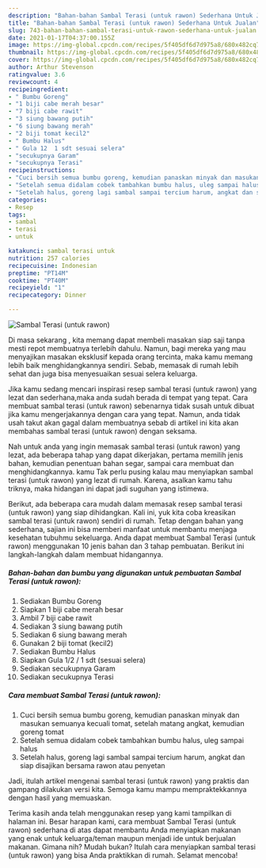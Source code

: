 ```yaml
---
description: "Bahan-bahan Sambal Terasi (untuk rawon) Sederhana Untuk Jualan"
title: "Bahan-bahan Sambal Terasi (untuk rawon) Sederhana Untuk Jualan"
slug: 743-bahan-bahan-sambal-terasi-untuk-rawon-sederhana-untuk-jualan
date: 2021-01-17T04:37:00.155Z
image: https://img-global.cpcdn.com/recipes/5f405df6d7d975a8/680x482cq70/sambal-terasi-untuk-rawon-foto-resep-utama.jpg
thumbnail: https://img-global.cpcdn.com/recipes/5f405df6d7d975a8/680x482cq70/sambal-terasi-untuk-rawon-foto-resep-utama.jpg
cover: https://img-global.cpcdn.com/recipes/5f405df6d7d975a8/680x482cq70/sambal-terasi-untuk-rawon-foto-resep-utama.jpg
author: Arthur Stevenson
ratingvalue: 3.6
reviewcount: 4
recipeingredient:
- " Bumbu Goreng"
- "1 biji cabe merah besar"
- "7 biji cabe rawit"
- "3 siung bawang putih"
- "6 siung bawang merah"
- "2 biji tomat kecil2"
- " Bumbu Halus"
- " Gula 12  1 sdt sesuai selera"
- "secukupnya Garam"
- "secukupnya Terasi"
recipeinstructions:
- "Cuci bersih semua bumbu goreng, kemudian panaskan minyak dan masukan semuanya kecuali tomat, setelah matang angkat, kemudian goreng tomat"
- "Setelah semua didalam cobek tambahkan bumbu halus, uleg sampai halus"
- "Setelah halus, goreng lagi sambal sampai tercium harum, angkat dan siap disajikan bersama rawon atau penyetan"
categories:
- Resep
tags:
- sambal
- terasi
- untuk

katakunci: sambal terasi untuk 
nutrition: 257 calories
recipecuisine: Indonesian
preptime: "PT14M"
cooktime: "PT40M"
recipeyield: "1"
recipecategory: Dinner

---
```



![Sambal Terasi (untuk rawon)](https://img-global.cpcdn.com/recipes/5f405df6d7d975a8/680x482cq70/sambal-terasi-untuk-rawon-foto-resep-utama.jpg)

Di masa  sekarang , kita memang dapat membeli masakan siap saji tanpa mesti repot membuatnya terlebih dahulu. Namun, bagi mereka yang mau menyajikan masakan eksklusif kepada orang tercinta, maka kamu memang lebih baik menghidangkannya sendiri. Sebab, memasak di rumah lebih sehat dan juga bisa menyesuaikan sesuai selera keluarga.

Jika kamu sedang mencari inspirasi resep sambal terasi (untuk rawon) yang lezat dan sederhana,maka anda sudah berada di tempat yang tepat. Cara membuat sambal terasi (untuk rawon)  sebenarnya tidak susah untuk dibuat jika kamu mengerjakannya dengan cara yang tepat. Namun, anda tidak usah takut akan gagal dalam membuatnya 
sebab di artikel ini kita akan membahas sambal terasi (untuk rawon) dengan seksama.  



Nah untuk anda yang ingin memasak sambal terasi (untuk rawon) yang lezat, ada beberapa tahap yang dapat dikerjakan, pertama memilih jenis bahan, kemudian penentuan bahan segar, sampai cara membuat dan menghidangkannya. kamu Tak perlu pusing kalau mau menyiapkan sambal terasi (untuk rawon) yang lezat di rumah. Karena, asalkan kamu  tahu triknya, maka hidangan ini dapat jadi suguhan yang istimewa.

Berikut, ada beberapa cara mudah dalam memasak resep sambal terasi (untuk rawon) yang siap dihidangkan. Kali ini, yuk kita coba kreasikan sambal terasi (untuk rawon) sendiri di rumah. Tetap dengan bahan yang sederhana, sajian ini bisa memberi manfaat untuk membantu menjaga kesehatan tubuhmu sekeluarga. Anda dapat membuat Sambal Terasi (untuk rawon) menggunakan 10 jenis bahan dan 3 tahap pembuatan. Berikut ini langkah-langkah dalam membuat hidangannya.

<!--inarticleads1-->

##### Bahan-bahan dan bumbu yang digunakan untuk pembuatan Sambal Terasi (untuk rawon):

1. Sediakan  Bumbu Goreng
1. Siapkan 1 biji cabe merah besar
1. Ambil 7 biji cabe rawit
1. Sediakan 3 siung bawang putih
1. Sediakan 6 siung bawang merah
1. Gunakan 2 biji tomat (kecil2)
1. Sediakan  Bumbu Halus
1. Siapkan  Gula 1/2 / 1 sdt (sesuai selera)
1. Sediakan secukupnya Garam
1. Sediakan secukupnya Terasi




<!--inarticleads2-->

##### Cara membuat Sambal Terasi (untuk rawon):

1. Cuci bersih semua bumbu goreng, kemudian panaskan minyak dan masukan semuanya kecuali tomat, setelah matang angkat, kemudian goreng tomat
1. Setelah semua didalam cobek tambahkan bumbu halus, uleg sampai halus
1. Setelah halus, goreng lagi sambal sampai tercium harum, angkat dan siap disajikan bersama rawon atau penyetan




Jadi, itulah artikel mengenai  sambal terasi (untuk rawon)  yang praktis dan gampang dilakukan versi kita. Semoga kamu mampu mempraktekkannya dengan hasil yang memuaskan. 

Terima kasih anda telah menggunakan resep yang kami tampilkan di halaman ini. Besar harapan kami, cara membuat  Sambal Terasi (untuk rawon) sederhana di atas dapat membantu Anda menyiapkan makanan yang enak untuk keluarga/teman maupun menjadi ide untuk berjualan makanan. Gimana nih? Mudah bukan? Itulah cara menyiapkan sambal terasi (untuk rawon) yang bisa Anda praktikkan di rumah. Selamat mencoba!

